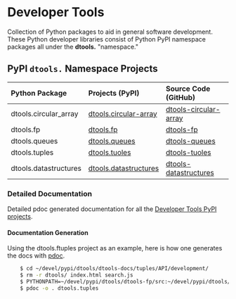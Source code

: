 # Developer Tools

Collection of Python packages to aid in general software development.
These Python developer libraries consist of Python PyPI namespace
packages all under the **dtools.** "namespace."

## PyPI `dtools.` Namespace Projects

| Python Package | Projects (PyPI) | Source Code (GitHub) |
|:-------------- |:--------------- |:-------------------- |
| dtools.circular_array | [dtools.circular-array][11] | [dtools-circular-array][21] |
| dtools.fp | [dtools.fp][12] | [dtools-fp][22] |
| dtools.queues | [dtools.queues][13] | [dtools-queues][23] |
| dtools.tuples | [dtools.tuoles][14] | [dtools-tuoles][24] |
| dtools.datastructures | [dtools.datastructures][15] | [dtools-datastructures][25] |

### Detailed Documentation

Detailed pdoc generated documentation for all the
[Developer Tools PyPI projects](https://grscheller.github.io/dtools-docs/).

#### Documentation Generation

Using the dtools.ftuples project as an example, here is how one generates the
docs with [pdoc](https://pypi.org/project/pdoc/).

```bash
    $ cd ~/devel/pypi/dtools/dtools-docs/tuples/API/development/
    $ rm -r dtools/ index.html search.js
    $ PYTHONPATH=~/devel/pypi/dtools/dtools-fp/src:~/devel/pypi/dtools/dtools-fp/src
    $ pdoc -o . dtools.tuples
```

[11]: https://pypi.org/project/dtools.circular-array/
[12]: https://pypi.org/project/dtools.fp/
[13]: https://pypi.org/project/dtools.queues/
[14]: https://pypi.org/project/dtools.tuples/
[15]: https://pypi.org/project/dtools.datastructures/
[21]: https://github.com/grscheller/dtools-circular-array/
[22]: https://github.com/grscheller/dtools-fp/
[23]: https://github.com/grscheller/dtools-queues/
[24]: https://github.com/grscheller/dtools-tuples/
[25]: https://github.com/grscheller/dtools-datastructures/
